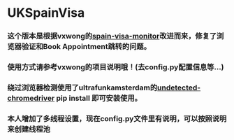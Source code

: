 # UKSpainVisa

### 这个版本是根据vxwong的[spain-visa-monitor](https://github.com/vxwong/spain-visa-monitor)改进而来，修复了浏览器验证和Book Appointment跳转的问题。

### 使用方式请参考vxwong的项目说明哦！(去config.py配置信息等...)

### 绕过浏览器检测使用了ultrafunkamsterdam的[undetected-chromedriver](https://github.com/ultrafunkamsterdam/undetected-chromedriver) pip install 即可安装使用。

### 本人增加了多线程设置，现在config.py文件里有说明，可以按照说明来创建线程池
